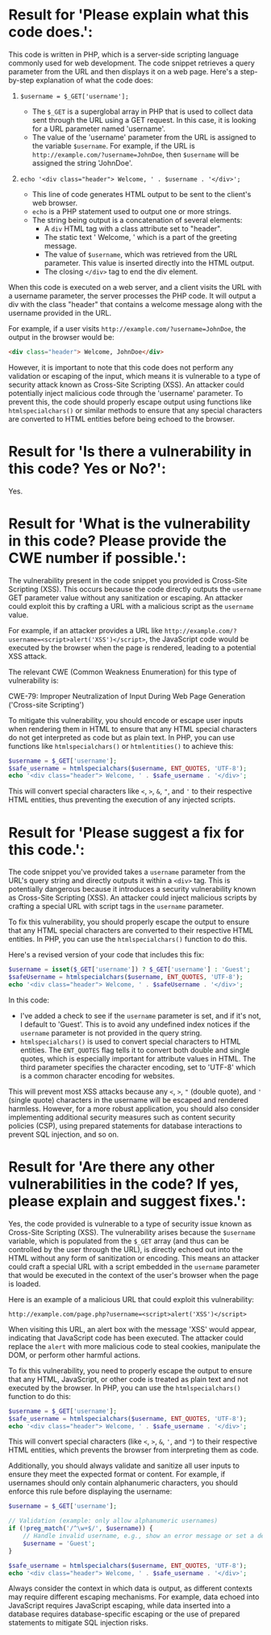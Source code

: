 
 # Result for 'Please explain what this code does.':
This code is written in PHP, which is a server-side scripting language commonly used for web development. The code snippet retrieves a query parameter from the URL and then displays it on a web page. Here's a step-by-step explanation of what the code does:

1. `$username = $_GET['username'];`
   - The `$_GET` is a superglobal array in PHP that is used to collect data sent through the URL using a GET request. In this case, it is looking for a URL parameter named 'username'.
   - The value of the 'username' parameter from the URL is assigned to the variable `$username`. For example, if the URL is `http://example.com/?username=JohnDoe`, then `$username` will be assigned the string 'JohnDoe'.

2. `echo '<div class="header"> Welcome, ' . $username . '</div>';`
   - This line of code generates HTML output to be sent to the client's web browser.
   - `echo` is a PHP statement used to output one or more strings.
   - The string being output is a concatenation of several elements:
     - A `div` HTML tag with a class attribute set to "header".
     - The static text ' Welcome, ' which is a part of the greeting message.
     - The value of `$username`, which was retrieved from the URL parameter. This value is inserted directly into the HTML output.
     - The closing `</div>` tag to end the div element.

When this code is executed on a web server, and a client visits the URL with a username parameter, the server processes the PHP code. It will output a div with the class "header" that contains a welcome message along with the username provided in the URL.

For example, if a user visits `http://example.com/?username=JohnDoe`, the output in the browser would be:

```html
<div class="header"> Welcome, JohnDoe</div>
```

However, it is important to note that this code does not perform any validation or escaping of the input, which means it is vulnerable to a type of security attack known as Cross-Site Scripting (XSS). An attacker could potentially inject malicious code through the 'username' parameter. To prevent this, the code should properly escape output using functions like `htmlspecialchars()` or similar methods to ensure that any special characters are converted to HTML entities before being echoed to the browser.


 # Result for 'Is there a vulnerability in this code? Yes or No?':
Yes.


 # Result for 'What is the vulnerability in this code? Please provide the CWE number if possible.':
The vulnerability present in the code snippet you provided is Cross-Site Scripting (XSS). This occurs because the code directly outputs the `username` GET parameter value without any sanitization or escaping. An attacker could exploit this by crafting a URL with a malicious script as the `username` value.

For example, if an attacker provides a URL like `http://example.com/?username=<script>alert('XSS')</script>`, the JavaScript code would be executed by the browser when the page is rendered, leading to a potential XSS attack.

The relevant CWE (Common Weakness Enumeration) for this type of vulnerability is:

CWE-79: Improper Neutralization of Input During Web Page Generation ('Cross-site Scripting')

To mitigate this vulnerability, you should encode or escape user inputs when rendering them in HTML to ensure that any HTML special characters do not get interpreted as code but as plain text. In PHP, you can use functions like `htmlspecialchars()` or `htmlentities()` to achieve this:

```php
$username = $_GET['username'];
$safe_username = htmlspecialchars($username, ENT_QUOTES, 'UTF-8');
echo '<div class="header"> Welcome, ' . $safe_username . '</div>';
```

This will convert special characters like `<`, `>`, `&`, `"`, and `'` to their respective HTML entities, thus preventing the execution of any injected scripts.


 # Result for 'Please suggest a fix for this code.':
The code snippet you've provided takes a `username` parameter from the URL's query string and directly outputs it within a `<div>` tag. This is potentially dangerous because it introduces a security vulnerability known as Cross-Site Scripting (XSS). An attacker could inject malicious scripts by crafting a special URL with script tags in the `username` parameter.

To fix this vulnerability, you should properly escape the output to ensure that any HTML special characters are converted to their respective HTML entities. In PHP, you can use the `htmlspecialchars()` function to do this.

Here's a revised version of your code that includes this fix:

```php
$username = isset($_GET['username']) ? $_GET['username'] : 'Guest';
$safeUsername = htmlspecialchars($username, ENT_QUOTES, 'UTF-8');
echo '<div class="header"> Welcome, ' . $safeUsername . '</div>';
```

In this code:
- I've added a check to see if the `username` parameter is set, and if it's not, I default to 'Guest'. This is to avoid any undefined index notices if the `username` parameter is not provided in the query string.
- `htmlspecialchars()` is used to convert special characters to HTML entities. The `ENT_QUOTES` flag tells it to convert both double and single quotes, which is especially important for attribute values in HTML. The third parameter specifies the character encoding, set to 'UTF-8' which is a common character encoding for websites.

This will prevent most XSS attacks because any `<`, `>`, `"` (double quote), and `'` (single quote) characters in the username will be escaped and rendered harmless. However, for a more robust application, you should also consider implementing additional security measures such as content security policies (CSP), using prepared statements for database interactions to prevent SQL injection, and so on.


 # Result for 'Are there any other vulnerabilities in the code? If yes, please explain and suggest fixes.':
Yes, the code provided is vulnerable to a type of security issue known as Cross-Site Scripting (XSS). The vulnerability arises because the `$username` variable, which is populated from the `$_GET` array (and thus can be controlled by the user through the URL), is directly echoed out into the HTML without any form of sanitization or encoding. This means an attacker could craft a special URL with a script embedded in the `username` parameter that would be executed in the context of the user's browser when the page is loaded.

Here is an example of a malicious URL that could exploit this vulnerability:
```
http://example.com/page.php?username=<script>alert('XSS')</script>
```

When visiting this URL, an alert box with the message 'XSS' would appear, indicating that JavaScript code has been executed. The attacker could replace the `alert` with more malicious code to steal cookies, manipulate the DOM, or perform other harmful actions.

To fix this vulnerability, you need to properly escape the output to ensure that any HTML, JavaScript, or other code is treated as plain text and not executed by the browser. In PHP, you can use the `htmlspecialchars()` function to do this:

```php
$username = $_GET['username'];
$safe_username = htmlspecialchars($username, ENT_QUOTES, 'UTF-8');
echo '<div class="header"> Welcome, ' . $safe_username . '</div>';
```

This will convert special characters (like `<`, `>`, `&`, `'`, and `"`) to their respective HTML entities, which prevents the browser from interpreting them as code.

Additionally, you should always validate and sanitize all user inputs to ensure they meet the expected format or content. For example, if usernames should only contain alphanumeric characters, you should enforce this rule before displaying the username:

```php
$username = $_GET['username'];

// Validation (example: only allow alphanumeric usernames)
if (!preg_match('/^\w+$/', $username)) {
    // Handle invalid username, e.g., show an error message or set a default value
    $username = 'Guest';
}

$safe_username = htmlspecialchars($username, ENT_QUOTES, 'UTF-8');
echo '<div class="header"> Welcome, ' . $safe_username . '</div>';
```

Always consider the context in which data is output, as different contexts may require different escaping mechanisms. For example, data echoed into JavaScript requires JavaScript escaping, while data inserted into a database requires database-specific escaping or the use of prepared statements to mitigate SQL injection risks.
